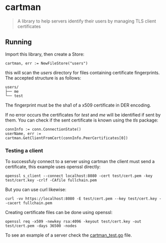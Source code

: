 # cartman

> A library to help servers identify their users by managing
TLS client certificates


## Running

Import this library, then create a Store:

`cartman, err := NewFileStore("users")`

this will scan the *users* directory for files containing certificate
fingerprints. The accepted structure is as follows:

```
users/
├── me
└── test
```

The fingerprint must be the sha1 of a x509 certificate in DER encoding.

If no error occurs the certificates for *test* and *me* will be identified
if sent by them. You can check if the sent certificate is known using the
*tls* package:

```
connInfo := conn.ConnectionState()
userName, err := cartman.GetClientFromCert(connInfo.PeerCertificates[0])
```


### Testing a client

To successfuly connect to a server using cartman the client must send a
certificate, this example uses openssl directly:

```
openssl s_client --connect localhost:8080 -cert test/cert.pem -key test/cert.key -crlf -CAfile fullchain.pem
```

But you can use curl likewise:

```
curl -vv https://localhost:8080 -E test/cert.pem --key test/cert.key --cacert fullchain.pem
```

Creating certificate files can be done using openssl:

```
openssl req -x509 -newkey rsa:4096 -keyout test/cert.key -out test/cert.pem -days 36500 -nodes
```

To see an example of a server check the [cartman_test.go](cartman_test.go) file.

